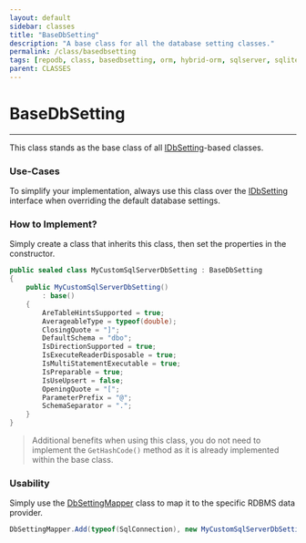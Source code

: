 ```yaml
---
layout: default
sidebar: classes
title: "BaseDbSetting"
description: "A base class for all the database setting classes."
permalink: /class/basedbsetting
tags: [repodb, class, basedbsetting, orm, hybrid-orm, sqlserver, sqlite, mysql, postgresql]
parent: CLASSES
---
```


# BaseDbSetting

---

This class stands as the base class of all [IDbSetting](/interface/idbsetting)-based classes.

### Use-Cases

To simplify your implementation, always use this class over the [IDbSetting](/interface/idbsetting) interface when overriding the default database settings.

### How to Implement?

Simply create a class that inherits this class, then set the properties in the constructor.

```csharp
public sealed class MyCustomSqlServerDbSetting : BaseDbSetting
{
    public MyCustomSqlServerDbSetting()
        : base()
    {
        AreTableHintsSupported = true;
        AverageableType = typeof(double);
        ClosingQuote = "]";
        DefaultSchema = "dbo";
        IsDirectionSupported = true;
        IsExecuteReaderDisposable = true;
        IsMultiStatementExecutable = true;
        IsPreparable = true;
        IsUseUpsert = false;
        OpeningQuote = "[";
        ParameterPrefix = "@";
        SchemaSeparator = ".";
    }
}
```

> Additional benefits when using this class, you do not need to implement the `GetHashCode()` method as it is already implemented within the base class.

### Usability

Simply use the [DbSettingMapper](/mapper/dbsettingmapper) class to map it to the specific RDBMS data provider.

```csharp
DbSettingMapper.Add(typeof(SqlConnection), new MyCustomSqlServerDbSetting(), true);
```